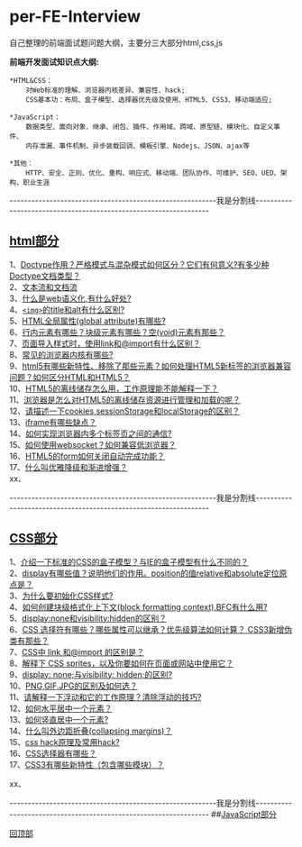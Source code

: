 <a name='回顶部'></a>  
# per-FE-Interview
自己整理的前端面试题问题大纲，主要分三大部分html,css,js  

**前端开发面试知识点大纲:**
	
	*HTML&CSS：
		对Web标准的理解、浏览器内核差异、兼容性、hack;
		CSS基本功：布局、盒子模型、选择器优先级及使用、HTML5、CSS3、移动端适应;

	*JavaScript：
		数据类型、面向对象、继承、闭包、插件、作用域、跨域、原型链、模块化、自定义事件、
		内存泄漏、事件机制、异步装载回调、模板引擎、Nodejs、JSON、ajax等

	*其他：
		HTTP、安全、正则、优化、重构、响应式、移动端、团队协作、可维护、SEO、UED、架构、职业生涯 
---------------------------------------------------------我是分割线-----------------------------------------------------------------

## [html部分](https://github.com/Docyue/per-FE-Interview/blob/master/html部分的问题及答案.md)  
1、[Doctype作用？严格模式与混杂模式如何区分？它们有何意义?有多少种Doctype文档类型？](https://github.com/Docyue/per-FE-Interview/blob/master/html部分的问题及答案.md#1)  
2、[文本流和文档流](https://github.com/Docyue/per-FE-Interview/blob/master/html部分的问题及答案.md#2)    
3、[什么是web语义化,有什么好处?](https://github.com/Docyue/per-FE-Interview/blob/master/html部分的问题及答案.md#3)    
4、[`<img>`的title和alt有什么区别?](https://github.com/Docyue/per-FE-Interview/blob/master/html部分的问题及答案.md#4)   
5、[HTML全局属性(global attribute)有哪些?](https://github.com/Docyue/per-FE-Interview/blob/master/html部分的问题及答案.md#5)  
6、[行内元素有哪些？块级元素有哪些？空(void)元素有那些？](https://github.com/Docyue/per-FE-Interview/blob/master/html部分的问题及答案.md#6)  
7、[页面导入样式时，使用link和@import有什么区别？](https://github.com/Docyue/per-FE-Interview/blob/master/html部分的问题及答案.md#7)  
8、[常见的浏览器内核有哪些?](https://github.com/Docyue/per-FE-Interview/blob/master/html部分的问题及答案.md#8)   
9、[html5有哪些新特性、移除了那些元素？如何处理HTML5新标签的浏览器兼容问题？如何区分HTML和HTML5？](https://github.com/Docyue/per-FE-Interview/blob/master/html部分的问题及答案.md#9)  
10、[HTML5的离线储存怎么用，工作原理能不能解释一下？](https://github.com/Docyue/per-FE-Interview/blob/master/html部分的问题及答案.md#10)  
11、[浏览器是怎么对HTML5的离线储存资源进行管理和加载的呢？](https://github.com/Docyue/per-FE-Interview/blob/master/html部分的问题及答案.md#11)  
12、[请描述一下cookies,sessionStorage和localStorage的区别？](https://github.com/Docyue/per-FE-Interview/blob/master/html部分的问题及答案.md#12)  
13、[iframe有哪些缺点？](https://github.com/Docyue/per-FE-Interview/blob/master/html部分的问题及答案.md#13)  
14、[如何实现浏览器内多个标签页之间的通信? ](https://github.com/Docyue/per-FE-Interview/blob/master/html部分的问题及答案.md#14)  
15、[如何使用websocket？如何兼容低浏览器？](https://github.com/Docyue/per-FE-Interview/blob/master/html部分的问题及答案.md#15)  
16、[HTML5的form如何关闭自动完成功能？](https://github.com/Docyue/per-FE-Interview/blob/master/html部分的问题及答案.md#16)   
17、[什么叫优雅降级和渐进增强？](https://github.com/Docyue/per-FE-Interview/blob/master/html部分的问题及答案.md#17)   
xx、[](#) 

  
---------------------------------------------------------我是分割线-----------------------------------------------------------------

## [CSS部分](https://github.com/Docyue/per-FE-Interview/blob/master/css部分的问题及答案.md)  
1、[介绍一下标准的CSS的盒子模型？与IE的盒子模型有什么不同的？](https://github.com/Docyue/per-FE-Interview/blob/master/css部分的问题及答案.md#1)   
2、[display有哪些值？说明他们的作用。position的值relative和absolute定位原点是？](https://github.com/Docyue/per-FE-Interview/blob/master/css部分的问题及答案.md#2)  
3、[为什么要初始化CSS样式?](https://github.com/Docyue/per-FE-Interview/blob/master/css部分的问题及答案.md#3)  
4、[如何创建块级格式化上下文(block formatting context),BFC有什么用?](https://github.com/Docyue/per-FE-Interview/blob/master/css部分的问题及答案.md#4)    
5、[display:none和visibility:hidden的区别？](https://github.com/Docyue/per-FE-Interview/blob/master/css部分的问题及答案.md#5)    
6、[CSS 选择符有哪些？哪些属性可以继承？优先级算法如何计算？ CSS3新增伪类有那些？ ](https://github.com/Docyue/per-FE-Interview/blob/master/css部分的问题及答案.md#6)   
7、[CSS中 link 和@import 的区别是？](https://github.com/Docyue/per-FE-Interview/blob/master/css部分的问题及答案.md#7)  
8、[解释下 CSS sprites，以及你要如何在页面或网站中使用它？](https://github.com/Docyue/per-FE-Interview/blob/master/css部分的问题及答案.md#8)  
9、[display: none;与visibility: hidden;的区别?](https://github.com/Docyue/per-FE-Interview/blob/master/css部分的问题及答案.md#9)  
10、[PNG,GIF,JPG的区别及如何选？](https://github.com/Docyue/per-FE-Interview/blob/master/css部分的问题及答案.md#10)   
11、[请解释一下浮动和它的工作原理？清除浮动的技巧?](https://github.com/Docyue/per-FE-Interview/blob/master/css部分的问题及答案.md#11)   
12、[如何水平居中一个元素？](https://github.com/Docyue/per-FE-Interview/blob/master/css部分的问题及答案.md#12)  
13、[如何竖直居中一个元素?](https://github.com/Docyue/per-FE-Interview/blob/master/css部分的问题及答案.md#13)  
14、[什么叫外边距折叠(collapsing margins)？](https://github.com/Docyue/per-FE-Interview/blob/master/css部分的问题及答案.md#14)  
15、[css hack原理及常用hack?](https://github.com/Docyue/per-FE-Interview/blob/master/css部分的问题及答案.md#15)  
16、[CSS选择器有哪些？](https://github.com/Docyue/per-FE-Interview/blob/master/css部分的问题及答案.md#16)  
17、[CSS3有哪些新特性（包含哪些模块）？](https://github.com/Docyue/per-FE-Interview/blob/master/css部分的问题及答案.md#17)  

xx、[](#)  

---------------------------------------------------------我是分割线-----------------------------------------------------------------
##[JavaScript部分](https://github.com/Docyue/per-FE-Interview/blob/master/javascript部分的问题及答案.md)









[回顶部](#回顶部)